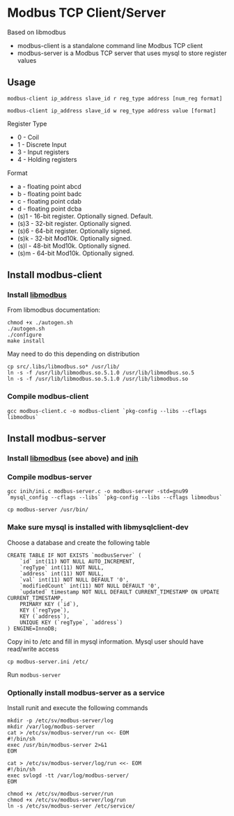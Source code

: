 # Modbus TCP Client/Server

Based on libmodbus

+ modbus-client is a standalone command line Modbus TCP client
+ modbus-server is a Modbus TCP server that uses mysql to store register values

## Usage

```
modbus-client ip_address slave_id r reg_type address [num_reg format]
```
```
modbus-client ip_address slave_id w reg_type address value [format]
```

Register Type

+ 0 - Coil
+ 1 - Discrete Input
+ 3 - Input registers
+ 4 - Holding registers

Format

+ a - floating point abcd
+ b - floating point badc
+ c - floating point cdab
+ d - floating point dcba
+ (s)1 - 16-bit register. Optionally signed. Default.
+ (s)3 - 32-bit register. Optionally signed.
+ (s)6 - 64-bit register. Optionally signed.
+ (s)k - 32-bit Mod10k. Optionally signed.
+ (s)l - 48-bit Mod10k. Optionally signed.
+ (s)m - 64-bit Mod10k. Optionally signed.


## Install modbus-client

### Install [libmodbus](https://github.com/stephane/libmodbus)

From libmodbus documentation:
```
chmod +x ./autogen.sh
./autogen.sh
./configure
make install
```

May need to do this depending on distribution
```
cp src/.libs/libmodbus.so* /usr/lib/
ln -s -f /usr/lib/libmodbus.so.5.1.0 /usr/lib/libmodbus.so.5
ln -s -f /usr/lib/libmodbus.so.5.1.0 /usr/lib/libmodbus.so
```

### Compile modbus-client
```
gcc modbus-client.c -o modbus-client `pkg-config --libs --cflags libmodbus`
```

## Install modbus-server

### Install [libmodbus](https://github.com/stephane/libmodbus) (see above) and [inih](https://github.com/benhoyt/inih)

### Compile modbus-server
```
gcc inih/ini.c modbus-server.c -o modbus-server -std=gnu99 `mysql_config --cflags --libs` `pkg-config --libs --cflags libmodbus`

cp modbus-server /usr/bin/
```

### Make sure mysql is installed with libmysqlclient-dev

Choose a database and create the following table
```
CREATE TABLE IF NOT EXISTS `modbusServer` (
	`id` int(11) NOT NULL AUTO_INCREMENT,
	`regType` int(11) NOT NULL,
	`address` int(11) NOT NULL,
	`val` int(11) NOT NULL DEFAULT '0',
	`modifiedCount` int(11) NOT NULL DEFAULT '0',
	`updated` timestamp NOT NULL DEFAULT CURRENT_TIMESTAMP ON UPDATE CURRENT_TIMESTAMP,
	PRIMARY KEY (`id`),
	KEY (`regType`),
	KEY (`address`),
	UNIQUE KEY (`regType`, `address`)
) ENGINE=InnoDB;
```

Copy ini to /etc and fill in mysql information. Mysql user should have read/write access
```
cp modbus-server.ini /etc/
```

Run `modbus-server`

### Optionally install modbus-server as a service

Install runit and execute the following commands

```
mkdir -p /etc/sv/modbus-server/log
mkdir /var/log/modbus-server
cat > /etc/sv/modbus-server/run <<- EOM
#!/bin/sh
exec /usr/bin/modbus-server 2>&1
EOM

cat > /etc/sv/modbus-server/log/run <<- EOM
#!/bin/sh
exec svlogd -tt /var/log/modbus-server/
EOM

chmod +x /etc/sv/modbus-server/run
chmod +x /etc/sv/modbus-server/log/run
ln -s /etc/sv/modbus-server /etc/service/
```